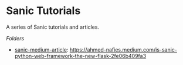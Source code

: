 # Sanic Tutorials

A series of Sanic tutorials and articles.

_Folders_

- [sanic-medium-article](sanic-medium-article/): <https://ahmed-nafies.medium.com/is-sanic-python-web-framework-the-new-flask-2fe06b409fa3>
